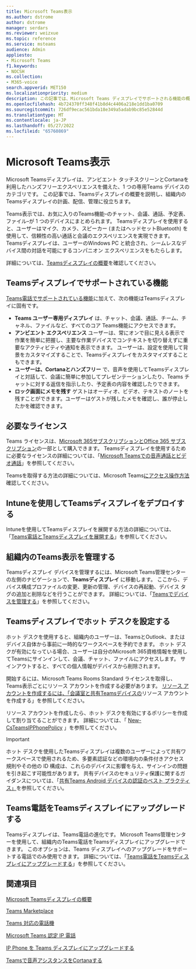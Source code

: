 ```yaml
---
title: Microsoft Teams表示
ms.author: dstrome
author: dstrome
manager: serdars
ms.reviewer: weizxue
ms.topic: reference
ms.service: msteams
audience: Admin
appliesto:
- Microsoft Teams
f1.keywords:
- NOCSH
ms.collection:
- M365-voice
search.appverid: MET150
ms.localizationpriority: medium
description: この記事では、Microsoft Teams ディスプレイでサポートされる機能の概要と機能について説明します。
ms.openlocfilehash: 4b724370ff348f41b8d4c4406a218e1dd1ba0709
ms.sourcegitcommit: 726df9ecac561bda18e349a5adab9bc85e52844d
ms.translationtype: MT
ms.contentlocale: ja-JP
ms.lasthandoff: 05/27/2022
ms.locfileid: "65760869"
---
```

# <a name="microsoft-teams-displays"></a>Microsoft Teams表示

Microsoft Teamsディスプレイは、アンビエント タッチスクリーンとCortanaを利用したハンズフリーエクスペリエンスを備えた、1 つの専用Teams デバイスのカテゴリです。 この記事では、Teamsディスプレイの概要を説明し、組織内のTeamsディスプレイの計画、配信、管理に役立ちます。

Teams表示では、お気に入りのTeams機能&ndash;のチャット、会議、通話、予定表、ファイル&ndash;が 1 つのデバイスにまとめられます。 Teamsディスプレイを使用すると、ユーザーはマイク、カメラ、スピーカー (またはヘッドセットBluetooth) を使用して、信頼性の高い通話と会議のエクスペリエンスを実現できます。 Teamsディスプレイは、ユーザーのWindows PC と統合され、シームレスなデバイス間の対話を可能にするコンパニオン エクスペリエンスをもたらします。

詳細については、[Teamsディスプレイの概要](https://support.microsoft.com/office/get-started-with-teams-displays-ff299825-7f13-4528-96c2-1d3437e6d4e6)を確認してください。

## <a name="features-supported-by-teams-displays"></a>Teamsディスプレイでサポートされている機能

[Teams電話でサポートされている機能](phones-for-teams.md#features-supported-by-teams-phones)に加えて、次の機能はTeamsディスプレイに固有です。

- **Teams ユーザー専用ディスプレイ** は、チャット、会議、通話、チーム、チャネル、ファイルなど、すべてのコア Teams機能にアクセスできます。
- **アンビエント エクスペリエンス** ユーザーは、常にオンで目に見える表示で作業を簡単に把握し、主要な作業デバイスでコンテキストを切り替えずに重要なアクティビティや通知を表示できます。 ユーザーは、設定を使用して背景をカスタマイズすることで、Teamsディスプレイをカスタマイズすることもできます。
- **ユーザーは、Cortanaとハンズフリー** で、音声を使用してTeamsディスプレイと対話して、会議に簡単に参加してプレゼンテーションしたり、Teams チャットに対する返信を指示したり、予定表の内容を確認したりできます。
- **ロック画面にメモを残す** ゲストはオーディオ、ビデオ、テキストのノートを残すことができます。ユーザーはゲストが残したメモを確認し、誰が停止したかを確認できます。  

## <a name="required-licenses"></a>必要なライセンス

Teams ライセンスは、[Microsoft 365サブスクリプションとOffice 365 サブスクリプション](/office365/servicedescriptions/teams-service-description)の一部として購入できます。 Teamsディスプレイを使用するために必要なライセンスの詳細については、「[Microsoft Teamsでの音声通話とビデオ通話](https://products.office.com/microsoft-teams/voice-calling)」を参照してください。

Teamsを取得する方法の詳細については、Microsoft Teams[にアクセス操作方法](https://support.office.com/article/fc7f1634-abd3-4f26-a597-9df16e4ca65b)確認してください。

## <a name="deploy-teams-displays-using-intune"></a>Intuneを使用してTeamsディスプレイをデプロイする

Intuneを使用してTeamsディスプレイを展開する方法の詳細については、「[Teams電話とTeamsディスプレイを展開する](phones-displays-deploy.md)」を参照してください。

## <a name="manage-teams-displays-in-your-organization"></a>組織内のTeams表示を管理する

Teamsディスプレイ デバイスを管理するには、Microsoft Teams管理センターの左側のナビゲーションで、**Teamsディスプレイ** に移動します。 ここから、デバイス構成プロファイルの変更、更新の管理、デバイスの再起動、デバイス タグの追加と削除などを行うことができます。 詳細については、「[Teamsでデバイスを管理する](device-management.md)」を参照してください。

## <a name="set-up-hot-desking-on-teams-displays"></a>Teamsディスプレイでホット デスクを設定する

ホット デスクを使用すると、組織内のユーザーは、TeamsとOutlook、またはデバイス自体から事前に一時的なワークスペースを予約できます。 ホット デスクが有効になっている場合、ユーザーは自分のMicrosoft 365資格情報を使用してTeamsにサインインして、会議、チャット、ファイルにアクセスします。 サインアウトすると、すべての個人情報がデバイスから削除されます。

開始するには、Microsoft Teams Rooms Standard ライセンスを取得し、Teams表示ごとにリソース アカウントを作成する必要があります。 [リソース アカウントを作成するには、「会議室と共有Teamsデバイスの](../rooms/with-office-365.md)リソース アカウントを作成する」を参照してください。

リソース アカウントを作成したら、ホット デスクを有効にするポリシーを作成して割り当てることができます。 詳細については、「 [New-CsTeamsIPPhonePolicy](/powershell/module/skype/new-csteamsipphonepolicy?view=skype-ps) 」を参照してください。

> [!IMPORTANT]
> ホット デスクを使用したTeamsディスプレイは複数のユーザーによって共有ワークスペースで使用されるため、多要素認証などの環境内の条件付きアクセス 規則やその他の ID 構成は、これらのデバイスに影響を与え、サインインの問題を引き起こす可能性があります。 共有デバイスのセキュリティ保護に関するガイダンスについては、「[共有Teams Android デバイスの認証のベスト プラクティス」](authentication-best-practices-for-android-devices.md)を参照してください。

## <a name="upgrade-teams-phones-to-teams-displays"></a>Teams電話をTeamsディスプレイにアップグレードする

Teamsディスプレイは、Teams電話の進化です。 Microsoft Teams管理センターを使用して、組織内のTeams電話をTeamsディスプレイにアップグレードできます。 このオプションは、Teams ディスプレイへのアップグレードをサポートする電話でのみ使用できます。 詳細については、「[Teams電話をTeamsディスプレイにアップグレードする](upgrade-phones-to-displays.md)」を参照してください。

## <a name="see-also"></a>関連項目

[Microsoft Teamsディスプレイの概要](https://techcommunity.microsoft.com/t5/microsoft-teams-blog/introducing-microsoft-teams-displays/ba-p/1505437)

[Teams Marketplace](https://office.com/teamsdevices)

[Teams 対応の電話機](phones-for-teams.md)

[Microsoft Teams 認定 IP 電話](teams-ip-phones.md)

[IP Phone を Teams ディスプレイにアップグレードする](upgrade-phones-to-displays.md)

[Teamsで音声アシスタンスをCortanaする](../cortana-in-teams.md)